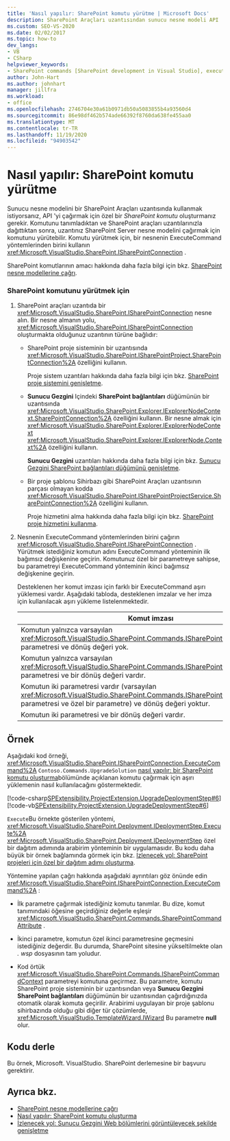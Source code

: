 ```yaml
---
title: 'Nasıl yapılır: SharePoint komutu yürütme | Microsoft Docs'
description: SharePoint Araçları uzantısından sunucu nesne modeli API 'sini çağırmak için özel bir SharePoint komutu oluşturmayı okuyun.
ms.custom: SEO-VS-2020
ms.date: 02/02/2017
ms.topic: how-to
dev_langs:
- VB
- CSharp
helpviewer_keywords:
- SharePoint commands [SharePoint development in Visual Studio], executing
author: John-Hart
ms.author: johnhart
manager: jillfra
ms.workload:
- office
ms.openlocfilehash: 2746704e30a61b0971db50a5083855b4a93560d4
ms.sourcegitcommit: 86e98df462b574ade66392f8760da638fe455aa0
ms.translationtype: MT
ms.contentlocale: tr-TR
ms.lasthandoff: 11/19/2020
ms.locfileid: "94903542"
---
```

# <a name="how-to-execute-a-sharepoint-command"></a>Nasıl yapılır: SharePoint komutu yürütme
  Sunucu nesne modelini bir SharePoint Araçları uzantısında kullanmak istiyorsanız, API 'yi çağırmak için özel bir *SharePoint komutu* oluşturmanız gerekir. Komutunu tanımladıktan ve SharePoint araçları uzantılarınızla dağıttıktan sonra, uzantınız SharePoint Server nesne modelini çağırmak için komutunu yürütebilir. Komutu yürütmek için, bir nesnenin ExecuteCommand yöntemlerinden birini kullanın <xref:Microsoft.VisualStudio.SharePoint.ISharePointConnection> .

 SharePoint komutlarının amacı hakkında daha fazla bilgi için bkz. [SharePoint nesne modellerine çağrı](../sharepoint/calling-into-the-sharepoint-object-models.md).

### <a name="to-execute-a-sharepoint-command"></a>SharePoint komutunu yürütmek için

1. SharePoint araçları uzantıda bir <xref:Microsoft.VisualStudio.SharePoint.ISharePointConnection> nesne alın. Bir nesne almanın yolu, <xref:Microsoft.VisualStudio.SharePoint.ISharePointConnection> oluşturmakta olduğunuz uzantının türüne bağlıdır:

    - SharePoint proje sisteminin bir uzantısında <xref:Microsoft.VisualStudio.SharePoint.ISharePointProject.SharePointConnection%2A> özelliğini kullanın.

         Proje sistem uzantıları hakkında daha fazla bilgi için bkz. [SharePoint proje sistemini genişletme](../sharepoint/extending-the-sharepoint-project-system.md).

    - **Sunucu Gezgini** Içindeki **SharePoint bağlantıları** düğümünün bir uzantısında <xref:Microsoft.VisualStudio.SharePoint.Explorer.IExplorerNodeContext.SharePointConnection%2A> özelliğini kullanın. Bir nesne almak için <xref:Microsoft.VisualStudio.SharePoint.Explorer.IExplorerNodeContext> <xref:Microsoft.VisualStudio.SharePoint.Explorer.IExplorerNode.Context%2A> özelliğini kullanın.

         **Sunucu Gezgini** uzantıları hakkında daha fazla bilgi için bkz. [Sunucu Gezgini SharePoint bağlantıları düğümünü genişletme](../sharepoint/extending-the-sharepoint-connections-node-in-server-explorer.md).

    - Bir proje şablonu Sihirbazı gibi SharePoint Araçları uzantısının parçası olmayan kodda <xref:Microsoft.VisualStudio.SharePoint.ISharePointProjectService.SharePointConnection%2A> özelliğini kullanın.

         Proje hizmetini alma hakkında daha fazla bilgi için bkz. [SharePoint proje hizmetini kullanma](../sharepoint/using-the-sharepoint-project-service.md).

2. Nesnenin ExecuteCommand yöntemlerinden birini çağırın <xref:Microsoft.VisualStudio.SharePoint.ISharePointConnection> . Yürütmek istediğiniz komutun adını ExecuteCommand yönteminin ilk bağımsız değişkenine geçirin. Komutunuz özel bir parametreye sahipse, bu parametreyi ExecuteCommand yönteminin ikinci bağımsız değişkenine geçirin.

     Desteklenen her komut imzası için farklı bir ExecuteCommand aşırı yüklemesi vardır. Aşağıdaki tabloda, desteklenen imzalar ve her imza için kullanılacak aşırı yükleme listelenmektedir.

    |Komut imzası|Kullanılacak ExecuteCommand aşırı yüklemesi|
    |-----------------------|------------------------------------|
    |Komutun yalnızca varsayılan <xref:Microsoft.VisualStudio.SharePoint.Commands.ISharePointCommandContext> parametresi ve dönüş değeri yok.|<xref:Microsoft.VisualStudio.SharePoint.ISharePointConnection.ExecuteCommand%2A>|
    |Komutun yalnızca varsayılan <xref:Microsoft.VisualStudio.SharePoint.Commands.ISharePointCommandContext> parametresi ve bir dönüş değeri vardır.|<xref:Microsoft.VisualStudio.SharePoint.ISharePointConnection.ExecuteCommand%2A>|
    |Komutun iki parametresi vardır (varsayılan <xref:Microsoft.VisualStudio.SharePoint.Commands.ISharePointCommandContext> parametresi ve özel bir parametre) ve dönüş değeri yoktur.|<xref:Microsoft.VisualStudio.SharePoint.ISharePointConnection.ExecuteCommand%2A>|
    |Komutun iki parametresi ve bir dönüş değeri vardır.|<xref:Microsoft.VisualStudio.SharePoint.ISharePointConnection.ExecuteCommand%2A>|

## <a name="example"></a>Örnek
 Aşağıdaki kod örneği, <xref:Microsoft.VisualStudio.SharePoint.ISharePointConnection.ExecuteCommand%2A> `Contoso.Commands.UpgradeSolution` [nasıl yapılır: bir SharePoint komutu oluşturma](../sharepoint/how-to-create-a-sharepoint-command.md)bölümünde açıklanan komutu çağırmak için aşırı yüklemenin nasıl kullanılacağını göstermektedir.

 [!code-csharp[SPExtensibility.ProjectExtension.UpgradeDeploymentStep#6](../sharepoint/codesnippet/CSharp/UpgradeDeploymentStep/deploymentstepextension/upgradestep.cs#6)]
 [!code-vb[SPExtensibility.ProjectExtension.UpgradeDeploymentStep#6](../sharepoint/codesnippet/VisualBasic/upgradedeploymentstep/deploymentstepextension/upgradestep.vb#6)]

 `Execute`Bu örnekte gösterilen yöntemi, <xref:Microsoft.VisualStudio.SharePoint.Deployment.IDeploymentStep.Execute%2A> <xref:Microsoft.VisualStudio.SharePoint.Deployment.IDeploymentStep> özel bir dağıtım adımında arabirim yönteminin bir uygulamasıdır. Bu kodu daha büyük bir örnek bağlamında görmek için bkz. [Izlenecek yol: SharePoint projeleri için özel bir dağıtım adımı oluşturma](../sharepoint/walkthrough-creating-a-custom-deployment-step-for-sharepoint-projects.md).

 Yöntemine yapılan çağrı hakkında aşağıdaki ayrıntıları göz önünde edin <xref:Microsoft.VisualStudio.SharePoint.ISharePointConnection.ExecuteCommand%2A> :

- İlk parametre çağırmak istediğiniz komutu tanımlar. Bu dize, komut tanımındaki öğesine geçirdiğiniz değerle eşleşir <xref:Microsoft.VisualStudio.SharePoint.Commands.SharePointCommandAttribute> .

- İkinci parametre, komutun özel ikinci parametresine geçmesini istediğiniz değerdir. Bu durumda, SharePoint sitesine yükseltilmekte olan *. wsp* dosyasının tam yoludur.

- Kod örtük <xref:Microsoft.VisualStudio.SharePoint.Commands.ISharePointCommandContext> parametreyi komutuna geçirmez. Bu parametre, komutu SharePoint proje sisteminin bir uzantısından veya **Sunucu Gezgini** **SharePoint bağlantıları** düğümünün bir uzantısından çağırdığınızda otomatik olarak komuta geçirilir. Arabirimi uygulayan bir proje şablonu sihirbazında olduğu gibi diğer tür çözümlerde, <xref:Microsoft.VisualStudio.TemplateWizard.IWizard> Bu parametre **null** olur.

## <a name="compile-the-code"></a>Kodu derle
 Bu örnek, Microsoft. VisualStudio. SharePoint derlemesine bir başvuru gerektirir.

## <a name="see-also"></a>Ayrıca bkz.
- [SharePoint nesne modellerine çağrı](../sharepoint/calling-into-the-sharepoint-object-models.md)
- [Nasıl yapılır: SharePoint komutu oluşturma](../sharepoint/how-to-create-a-sharepoint-command.md)
- [İzlenecek yol: Sunucu Gezgini Web bölümlerini görüntüleyecek şekilde genişletme](../sharepoint/walkthrough-extending-server-explorer-to-display-web-parts.md)

